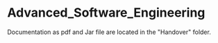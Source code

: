 # Advanced_Software_Engineering

Documentation as pdf and Jar file are located in the "Handover" folder.
